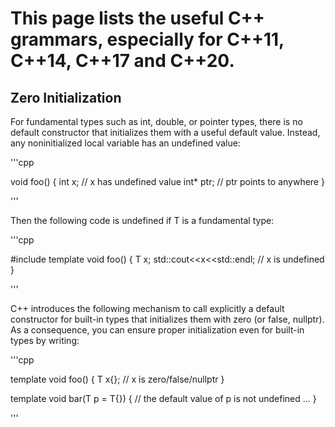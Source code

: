 # This page lists the useful C++ grammars, especially for C++11, C++14, C++17 and C++20.

## Zero Initialization

For fundamental types such as int, double, or pointer types, there is no default constructor that initializes them with a useful default value. Instead, any noninitialized local variable has an undefined value:

'''cpp

void foo() {
  int x;    // x has undefined value
  int* ptr; // ptr points to anywhere
}

'''

Then the following code is undefined if T is a fundamental type:

'''cpp

#include<iostream>
template<typename T>
void foo() {
  T x;
  std::cout<<x<<std::endl; // x is undefined
}

'''

C++ introduces the following mechanism to call explicitly a default constructor for built-in types that initializes them with zero (or false, nullptr). As a consequence, you can ensure proper initialization even for built-in types by writing:

'''cpp

template<typename T>
void foo() {
  T x{}; // x is zero/false/nullptr
}

template<typename T>
void bar(T p = T{}) { // the default value of p is not undefined
  ...
}

'''